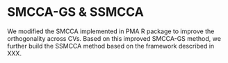 # SMCCA-GS & SSMCCA

We modified the SMCCA implemented in PMA R package to improve the orthogonality across CVs. Based on this improved SMCCA-GS method, we further build the SSMCCA method based on the framework described in XXX.
